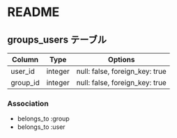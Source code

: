 # README

## groups_users テーブル

| Column   | Type    | Options                        |
| -------- | ------- | ------------------------------ |
| user_id  | integer | null: false, foreign_key: true |
| group_id | integer | null: false, foreign_key: true |

### Association

- belongs_to :group
- belongs_to :user
　